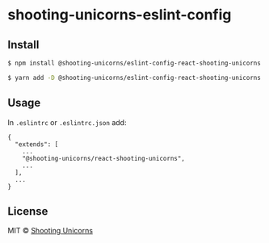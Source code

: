 # shooting-unicorns-eslint-config

## Install

```bash
$ npm install @shooting-unicorns/eslint-config-react-shooting-unicorns --save-dev
```

```bash 
$ yarn add -D @shooting-unicorns/eslint-config-react-shooting-unicorns
```



## Usage

In `.eslintrc` or `.eslintrc.json` add:

```
{
  "extends": [
    ...
    "@shooting-unicorns/react-shooting-unicorns",
    ...
  ],
  ...
}
```

## License

MIT © [Shooting Unicorns](https://shooting-unicorns.com)
